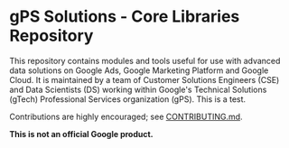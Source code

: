 # gPS Solutions - Core Libraries Repository

This repository contains modules and tools useful for use with advanced data
solutions on Google Ads, Google Marketing Platform and Google Cloud. It is
maintained by a team of Customer Solutions Engineers (CSE) and Data Scientists
(DS) working within Google's Technical Solutions (gTech) Professional Services
organization (gPS). This is a test.

Contributions are highly encouraged; see [CONTRIBUTING.md](CONTRIBUTING.md).

**This is not an official Google product.**

